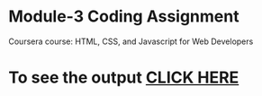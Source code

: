 # Module-3 Coding Assignment

Coursera course: HTML, CSS, and Javascript for Web Developers

# To see the output [CLICK HERE](https://fahimmistry.github.io/Coursera-HTML-CSS-and-Javascript-for-Web-Developers/tree/main/Module%203/index.html)
